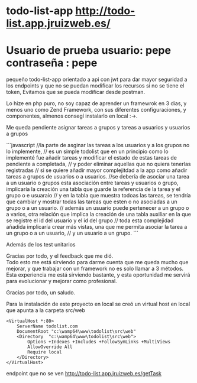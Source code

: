 # todo-list-app http://todo-list.app.jruizweb.es/
# <h1>Usuario de prueba usuario: pepe contraseña : pepe </h1>

pequeño todo-list-app orientado a api con jwt para dar mayor seguridad a los endpoints y que no se puedan modificar los recursos si no se tiene el token, 
Evitamos que se pueda modificar desde postman.

<p>Lo hize en php puro, no soy capaz de aprender un framewrok en 3 días, y menos uno como Zend Framework, con sus diferentes configuraciones, y componentes, almenos consegí instalarlo en local :->.    </p>
<p>Me queda pendiente asignar tareas a grupos y tareas a usuarios y usuarios a grupos </p>
```javascript
//la parte de asginar las tareas a los usuarios y a los grupos no lo implemente, 
    // es un simple todolist que en un principio como lo implementé fue añadir tareas y modificar el estado de estas tareas de pendiente a completada, 
    // y poder eliminar aquellas que no quiera tenerlas registradas
    // si se quiere añadir mayor complejitdad a la app como añadir tareas a grupos de usuarios o a usuarios.
    //se debería de asociar una tarea a un usuario o grupos esta asociación entre tareas y usuarios o grupo, implicaría la creación  una tabla que guarde la referencia de la tarea y el grupo o e usuaraio
    // y en la tabla que muestra todoas las tareas, se tendría que cambiar y mostrar todas las tareas que esten o no asociadas a un grupo o a un usuario.
    // además un usuario puede pertenecer a un grupo o a varios, otra relación que implica la creación de una tabla auxiliar en la que se registre el id del usuario y el id del grupo
    // toda esta complejidad añadida implicaría crear más vistas, una que me permita asociar la tarea a un grupo o a un usuario, 
    // y un usuario a un grupo.
```


<p>Además de los test unitarios </p>

Gracias por todo, y el feedback que me dió. <br>
Todo esto me está sirviendo para darme cuenta que me queda mucho que mejorar, y que trabajar con un framework no es solo llamar a 3 métodos. <br>
Esta experiencia me está sirviendo bastante, y esta oportunidad me servirá para evolucionar y mejorar como profesional.  <br>

Gracias por todo, un saludo. <br>

Para la instalación de este proyecto en local se creó un virtual host en local que apunta a la carpeta src/web
```
<VirtualHost *:80>
	ServerName todolist.com
	DocumentRoot "c:\wamp64\www\todolist\src\web"
	<Directory  "c:\wamp64\www\todolist\src\web">
		Options +Indexes +Includes +FollowSymLinks +MultiViews
		AllowOverride All
		Require local
	</Directory>
</VirtualHost>
```
endpoint que no se ven http://todo-list.app.jruizweb.es/getTask

